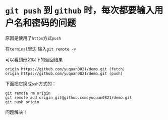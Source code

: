 # `git push` 到 `github` 时，每次都要输入用户名和密码的问题

原因是使用了`https`方式`push`

在`terminal`里边 输入`git remote -v`

可以看到形如以下的返回结果
```
origin https://github.com/yuquan0821/demo.git (fetch)
origin https://github.com/yuquan0821/demo.git (push)
```

下面把它换成`ssh`方式的：
```
git remote rm origin
git remote add origin git@github.com:yuquan0821/demo.git
git push origin
```

问题解决！